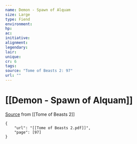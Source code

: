 ```yaml
---
name: Demon - Spawn of Alquam
size: Large
type: Fiend
environment: 
hp: 
ac: 
initiative: 
alignment: 
legendary: 
lair: 
unique: 
cr: 6
tags: 
source: "Tome of Beasts 2: 97"
url: ""
---
```

# [[Demon - Spawn of Alquam]]

[Source](zotero://open-pdf/library/items/9UQIAB6R?page=97) from [[Tome of Beasts 2]]

```pdf
{
	"url": "[[Tome of Beasts 2.pdf]]",
	"page": [97]
}
```


